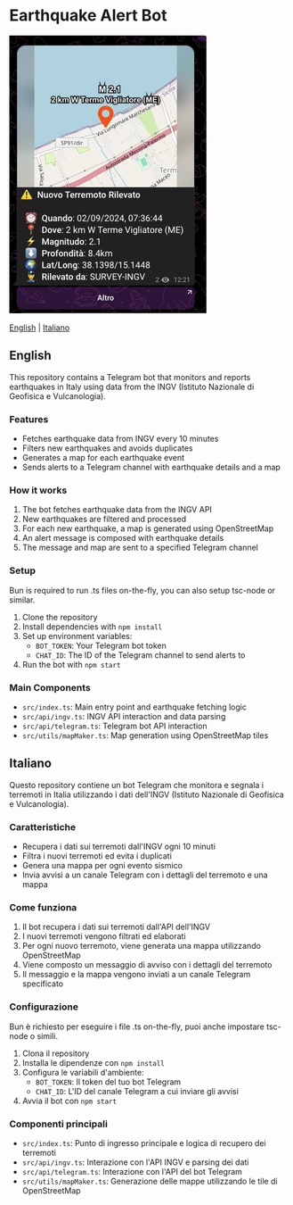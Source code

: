 # Earthquake Alert Bot

![Alt text](screenshot.png?raw=true "Telegram Message Example")

[English](#english) | [Italiano](#italiano)

## English

This repository contains a Telegram bot that monitors and reports earthquakes in Italy using data from the INGV (Istituto Nazionale di Geofisica e Vulcanologia).

### Features

- Fetches earthquake data from INGV every 10 minutes
- Filters new earthquakes and avoids duplicates
- Generates a map for each earthquake event
- Sends alerts to a Telegram channel with earthquake details and a map

### How it works

1. The bot fetches earthquake data from the INGV API
2. New earthquakes are filtered and processed
3. For each new earthquake, a map is generated using OpenStreetMap
4. An alert message is composed with earthquake details
5. The message and map are sent to a specified Telegram channel

### Setup

Bun is required to run .ts files on-the-fly, you can also setup tsc-node or similar.

1. Clone the repository
2. Install dependencies with `npm install`
3. Set up environment variables:
   - `BOT_TOKEN`: Your Telegram bot token
   - `CHAT_ID`: The ID of the Telegram channel to send alerts to
4. Run the bot with `npm start`

### Main Components

- `src/index.ts`: Main entry point and earthquake fetching logic
- `src/api/ingv.ts`: INGV API interaction and data parsing
- `src/api/telegram.ts`: Telegram bot API interaction
- `src/utils/mapMaker.ts`: Map generation using OpenStreetMap tiles

## Italiano

Questo repository contiene un bot Telegram che monitora e segnala i terremoti in Italia utilizzando i dati dell'INGV (Istituto Nazionale di Geofisica e Vulcanologia).

### Caratteristiche

- Recupera i dati sui terremoti dall'INGV ogni 10 minuti
- Filtra i nuovi terremoti ed evita i duplicati
- Genera una mappa per ogni evento sismico
- Invia avvisi a un canale Telegram con i dettagli del terremoto e una mappa

### Come funziona

1. Il bot recupera i dati sui terremoti dall'API dell'INGV
2. I nuovi terremoti vengono filtrati ed elaborati
3. Per ogni nuovo terremoto, viene generata una mappa utilizzando OpenStreetMap
4. Viene composto un messaggio di avviso con i dettagli del terremoto
5. Il messaggio e la mappa vengono inviati a un canale Telegram specificato

### Configurazione

Bun è richiesto per eseguire i file .ts on-the-fly, puoi anche impostare tsc-node o simili.

1. Clona il repository
2. Installa le dipendenze con `npm install`
3. Configura le variabili d'ambiente:
   - `BOT_TOKEN`: Il token del tuo bot Telegram
   - `CHAT_ID`: L'ID del canale Telegram a cui inviare gli avvisi
4. Avvia il bot con `npm start`

### Componenti principali

- `src/index.ts`: Punto di ingresso principale e logica di recupero dei terremoti
- `src/api/ingv.ts`: Interazione con l'API INGV e parsing dei dati
- `src/api/telegram.ts`: Interazione con l'API del bot Telegram
- `src/utils/mapMaker.ts`: Generazione delle mappe utilizzando le tile di OpenStreetMap
